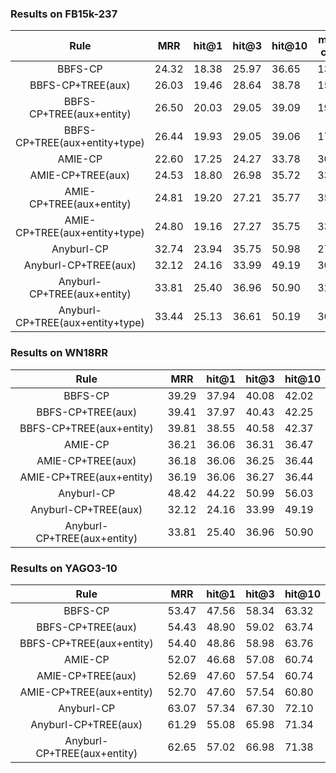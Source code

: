 ### Results on FB15k-237
| Rule        | MRR             | hit@1 | hit@3 | hit@10 | mean conf |
| :--:                          | :--:  | :--:   |  :--:  | ----   |----   |
|BBFS-CP       |24.32           | 18.38  | 25.97  |  36.65  | 13.02    |
|BBFS-CP+TREE(aux)  |26.03       | 19.46 | 28.64  |  38.78  | 15.61     |
|BBFS-CP+TREE(aux+entity)  |26.50       | 20.03 | 29.05  |  39.09  | 19.23   |
|BBFS-CP+TREE(aux+entity+type)  |26.44       | 19.93 | 29.05  |  39.06  | 17.65   |
|AMIE-CP    |22.60           | 17.25  | 24.27  |  33.78  | 30.71|
|AMIE-CP+TREE(aux)  |24.53       | 18.80 | 26.98  |  35.72  | 33.43 |
|AMIE-CP+TREE(aux+entity)  |24.81       | 19.20 | 27.21  |  35.77  | 35.72   |
|AMIE-CP+TREE(aux+entity+type)  |24.80       | 19.16 | 27.27  |  35.75  | 33.21|
|Anyburl-CP  |32.74           | 23.94  | 35.75  |  50.98  |  27.12  |
|Anyburl-CP+TREE(aux)  |32.12           | 24.16  | 33.99  |  49.19  | 30.59  |
|Anyburl-CP+TREE(aux+entity)  |33.81           | 25.40  | 36.96  |  50.90  | 32.99   |
|Anyburl-CP+TREE(aux+entity+type)  |33.44           | 25.13  | 36.61  |  50.19  |  30.39  |

### Results on WN18RR
| Rule        | MRR             | hit@1 | hit@3 | hit@10 |
| :--:                          | :--:  | :--:   |  :--:  | ----   |
|BBFS-CP       |39.29           | 37.94  | 40.08  |  42.02  |
|BBFS-CP+TREE(aux)       |39.41           | 37.97  | 40.43  |  42.25  |
|BBFS-CP+TREE(aux+entity)       |39.81           | 38.55  | 40.58  |  42.37  |
|AMIE-CP    |36.21           | 36.06  | 36.31  |  36.47  |
|AMIE-CP+TREE(aux)    |36.18           | 36.06  | 36.25  |  36.44  |
|AMIE-CP+TREE(aux+entity)    |36.19           | 36.06  | 36.27  |  36.44  |
|Anyburl-CP    |48.42           | 44.22  | 50.99  |  56.03  |
|Anyburl-CP+TREE(aux)  |32.12           | 24.16  | 33.99  |  49.19  |
|Anyburl-CP+TREE(aux+entity)  |33.81           | 25.40  | 36.96  |  50.90  |

### Results on YAGO3-10
| Rule        | MRR             | hit@1 | hit@3 | hit@10 |
| :--:                          | :--:  | :--:   |  :--:  | ----   |
|BBFS-CP       |53.47           | 47.56  | 58.34  |  63.32  |
|BBFS-CP+TREE(aux)    |54.43           | 48.90  | 59.02  |  63.74  |
|BBFS-CP+TREE(aux+entity)    |54.40           | 48.86  | 58.98  |  63.76  |
|AMIE-CP    |52.07           | 46.68  | 57.08  |  60.74  |
|AMIE-CP+TREE(aux)    |52.69           | 47.60  | 57.54  |  60.74  |
|AMIE-CP+TREE(aux+entity)    |52.70           | 47.60  | 57.54  |  60.80  |
|Anyburl-CP    |63.07           | 57.34  | 67.30  |  72.10  |
|Anyburl-CP+TREE(aux)   |61.29          | 55.08  | 65.98  |  71.34  | 
|Anyburl-CP+TREE(aux+entity)  |62.65     | 57.02  | 66.98  |  71.38  |
